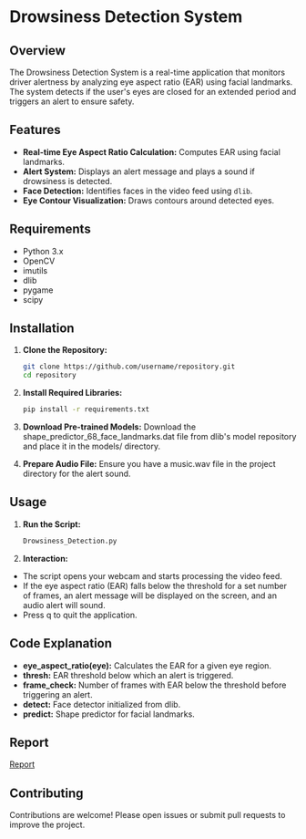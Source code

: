# Drowsiness Detection System

## Overview

The Drowsiness Detection System is a real-time application that monitors driver alertness by analyzing eye aspect ratio (EAR) using facial landmarks. The system detects if the user's eyes are closed for an extended period and triggers an alert to ensure safety.

## Features

- **Real-time Eye Aspect Ratio Calculation:** Computes EAR using facial landmarks.
- **Alert System:** Displays an alert message and plays a sound if drowsiness is detected.
- **Face Detection:** Identifies faces in the video feed using `dlib`.
- **Eye Contour Visualization:** Draws contours around detected eyes.

## Requirements

- Python 3.x
- OpenCV
- imutils
- dlib
- pygame
- scipy

## Installation

1. **Clone the Repository:**

   ```bash
   git clone https://github.com/username/repository.git
   cd repository
   ```
2. **Install Required Libraries:**

   ```bash
   pip install -r requirements.txt
   ```
3. **Download Pre-trained Models:**
  Download the shape_predictor_68_face_landmarks.dat file from dlib's model repository and place it in the models/ directory.
4. **Prepare Audio File:**
Ensure you have a music.wav file in the project directory for the alert sound.

## Usage

1. **Run the Script:**
   ```bash
   Drowsiness_Detection.py
   ```
2. **Interaction:**
- The script opens your webcam and starts processing the video feed.
- If the eye aspect ratio (EAR) falls below the threshold for a set number of frames, an alert message will be displayed on the screen, and an audio alert will sound.
- Press q to quit the application.

## Code Explanation
- **eye_aspect_ratio(eye):** Calculates the EAR for a given eye region.
- **thresh:** EAR threshold below which an alert is triggered.
- **frame_check:** Number of frames with EAR below the threshold before triggering an alert.
- **detect:** Face detector initialized from dlib.
- **predict:** Shape predictor for facial landmarks.
## Report
[Report](https://github.com/user-attachments/files/16555561/CG_report.1.1.pdf)

## Contributing
Contributions are welcome! Please open issues or submit pull requests to improve the project.
